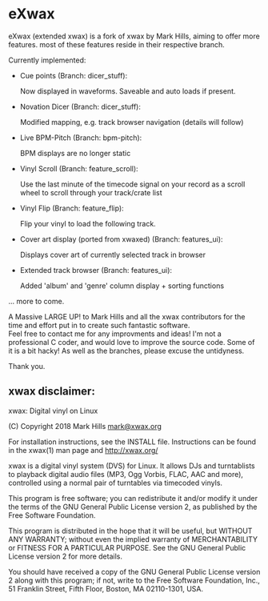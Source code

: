 # eXwax

eXwax (extended xwax) is a fork of xwax by Mark Hills, aiming to offer more features.
most of these features reside in their respective branch.

Currently implemented:

- Cue points (Branch: dicer_stuff):

   Now displayed in waveforms. Saveable and auto loads if present.

- Novation Dicer (Branch: dicer_stuff):

   Modified mapping, e.g. track browser navigation (details will follow)

- Live BPM-Pitch (Branch: bpm-pitch):

   BPM displays are no longer static

- Vinyl Scroll (Branch: feature_scroll):

   Use the last minute of the timecode signal on your record as a scroll wheel to scroll through your track/crate list

- Vinyl Flip (Branch: feature_flip):

   Flip your vinyl to load the following track.
    
- Cover art display (ported from xwaxed) (Branch: features_ui):

   Displays cover art of currently selected track in browser
     
- Extended track browser (Branch: features_ui):

   Added 'album' and 'genre' column display + sorting functions
    
    
... more to come.


A Massive LARGE UP! to Mark Hills and all the xwax contributors for the time and effort put in to create such fantastic software.  
Feel free to contact me for any improvments and ideas! I'm not a professional C coder, and would love to improve the source code. Some of it is a bit hacky!
As well as the branches, please excuse the untidyness.

Thank you.



## xwax disclaimer:

xwax: Digital vinyl on Linux

(C) Copyright 2018 Mark Hills <mark@xwax.org>

For installation instructions, see the INSTALL file. Instructions can
be found in the xwax(1) man page and http://xwax.org/

xwax is a digital vinyl system (DVS) for Linux. It allows DJs and
turntablists to playback digital audio files (MP3, Ogg Vorbis, FLAC,
AAC and more), controlled using a normal pair of turntables via
timecoded vinyls.

This program is free software; you can redistribute it and/or modify
it under the terms of the GNU General Public License version 2, as
published by the Free Software Foundation.
 
This program is distributed in the hope that it will be useful, but
WITHOUT ANY WARRANTY; without even the implied warranty of
MERCHANTABILITY or FITNESS FOR A PARTICULAR PURPOSE. See the GNU
General Public License version 2 for more details.
 
You should have received a copy of the GNU General Public License
version 2 along with this program; if not, write to the Free Software
Foundation, Inc., 51 Franklin Street, Fifth Floor, Boston, MA
02110-1301, USA.
